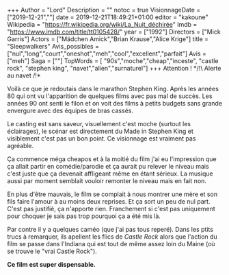 +++
Author = "Lord"
Description = ""
notoc = true
VisionnageDate = ["2019-12-21",""]
date = 2019-12-21T18:49:21+01:00
editor = "kakoune"
Wikipedia = "https://fr.wikipedia.org/wiki/La_Nuit_déchirée"
Imdb = "https://www.imdb.com/title/tt0105428/"
year = ["1992"]
Directors = ["Mick Garris"]
Actors = ["Mädchen Amick","Brian Krause","Alice Krige"]
title = "Sleepwalkers"
Avis_possibles = ["nul","long","court","oneshot","meh","cool","excellent","parfait"]
Avis = ["meh"] 
Saga = [""]
TopWords = [  "90s","moche","cheap","inceste", "castle rock", "stephen king", "navet","alien","surnaturel"]
+++
Attention !
*/!\ Alerte au navet /!\*

Voilà ce que je redoutais dans le marathon Stephen King.
Après les années 80 qui ont vu l'apparition de quelques films avec pas mal de succès.
Les années 90 ont senti le filon et on voit des films à petits budgets sans grande envergure avec des équipes de bras cassés.

Le casting est sans saveur, visuellement c'est moche (surtout les éclairages), le scénar est directement du Made in Stephen King et visiblement c'est pas un bon point.
Ce visionnage est vraiment pas agréable.

Ça commence méga cheapos et à la moitié du film j'ai eu l'impression que ça allait partir en comédie/parodie et ça aurait pu relever le niveau mais c'est juste que ça devenait affligeant même en étant sérieux.
La musique aussi par moment semblait vouloir remonter le niveau mais en fait non.

En plus d'être mauvais, le film se complait à nous montrer une mère et son fils faire l'amour à au moins deux reprises.
Et ça sort un peu de nul part.
C'est pas justifié, ça n'apporte rien.
Franchement si c'est pas uniquement pour choquer je sais pas trop pourquoi ça a été mis là.

Par contre il y a quelques caméo (que j'ai pas tous reperé).
Dans les ptits trucs à remarquer, ils apellent les flics de *Castle Rock* alors que l'action du film se passe dans l'Indiana qui est tout de même assez loin du Maine (où se trouve le "vrai Castle Rock").

**Ce film est super dispensable.**
